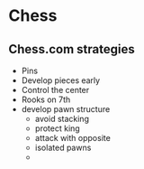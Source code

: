 # Chess

## Chess.com strategies

- Pins
- Develop pieces early
- Control the center
- Rooks on 7th
- develop pawn structure
  - avoid stacking
  - protect king
  - attack with opposite
  - isolated pawns
  - 